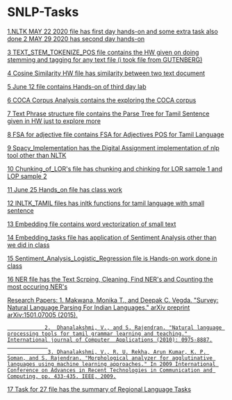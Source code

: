 # SNLP-Tasks
<a href="paste here link name of ipynb in jupyter ">1.NLTK MAY 22 2020 file has first day hands-on and some extra task also done
2 MAY 29 2020 has second day hands-on

3 TEXT_STEM_TOKENIZE_POS file contains the HW given on doing stemming and tagging for any text file (i took file from GUTENBERG)

4 Cosine Similarity HW file has similarity between two text document

5 June 12 file contains Hands-on of third day lab

6 COCA Corpus Analysis contains the exploring the COCA corpus

7 Text Phrase structure file contains the Parse Tree for Tamil Sentence given in HW just to explore more

8 FSA for adjective file contains FSA for Adjectives POS for Tamil Language

9 Spacy_Implementation has the Digital Assignment implementation of nlp tool other than NLTK

10 Chunking_of_LOR's file has chunking and chinking for LOR sample 1 and LOP sample 2

11 June 25 Hands_on file has class work

12 INLTK_TAMIL files has inltk functions for tamil language with small sentence

13 Embedding file contains word vectorization of small text

14 Embedding_tasks file has application of Sentiment Analysis other than we did in class

15 Sentiment_Analysis_Logistic_Regression file is Hands-on work done in class

16 NER file has the Text Scrping, Cleaning, Find NER's and Counting the most occuring NER's

Research Papers: 1.	Makwana, Monika T., and Deepak C. Vegda. "Survey: Natural Language Parsing For Indian  Languages." arXiv preprint arXiv:1501.07005 (2015).
                
                2.	Dhanalakshmi, V., and S. Rajendran. "Natural language processing tools for tamil grammar learning and teaching." International journal of Computer  Applications (2010): 0975-8887.
                 
                 3.	Dhanalakshmi, V., R. U. Rekha, Arun Kumar, K. P. Soman, and S. Rajendran. "Morphological analyzer for agglutinative languages using machine learning approaches." In 2009 International Conference on Advances in Recent Technologies in Communication and Computing, pp. 433-435. IEEE, 2009.
                 
 17 Task for 27 file has the summary of Regional Language Tasks

</a> <br>


